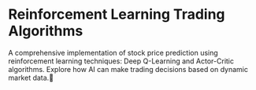 #  Reinforcement Learning Trading Algorithms
A comprehensive implementation of stock price prediction using reinforcement learning techniques: Deep Q-Learning and Actor-Critic algorithms. Explore how AI can make trading decisions based on dynamic market data.:purple_heart:
